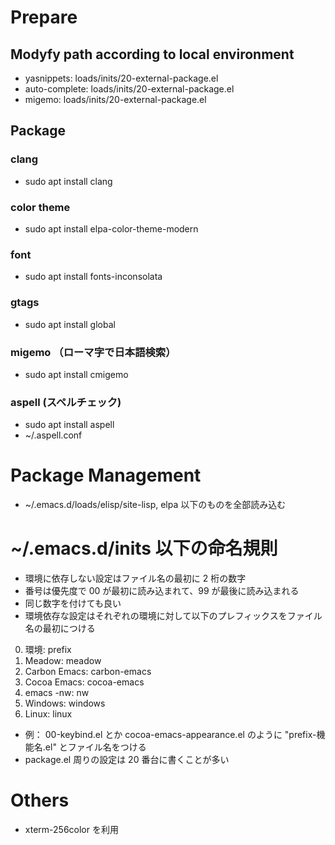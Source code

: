 <!-- -*- gfm -*- -->
# **Prepare**
## Modyfy path according to local environment
- yasnippets:    loads/inits/20-external-package.el
- auto-complete: loads/inits/20-external-package.el
- migemo:        loads/inits/20-external-package.el

## Package
### clang
- sudo apt install clang
### color theme
- sudo apt install elpa-color-theme-modern
### font
- sudo apt install fonts-inconsolata
### gtags
- sudo apt install global
### migemo （ローマ字で日本語検索）
- sudo apt install cmigemo
### aspell (スペルチェック)
- sudo apt install aspell
- ~/.aspell.conf

# **Package Management**
* ~/.emacs.d/loads/elisp/site-lisp, elpa 以下のものを全部読み込む

# **~/.emacs.d/inits 以下の命名規則**
* 環境に依存しない設定はファイル名の最初に 2 桁の数字
* 番号は優先度で 00 が最初に読み込まれて、99 が最後に読み込まれる
* 同じ数字を付けても良い
* 環境依存な設定はそれぞれの環境に対して以下のプレフィックスをファイル名の最初につける
0. 環境: prefix
1. Meadow: meadow
2. Carbon Emacs: carbon-emacs
3. Cocoa Emacs: cocoa-emacs
4. emacs -nw: nw
5. Windows: windows
6. Linux: linux
* 例： 00-keybind.el とか cocoa-emacs-appearance.el のように "prefix-機能名.el" とファイル名をつける
* package.el 周りの設定は 20 番台に書くことが多い

# **Others**
* xterm-256color を利用

